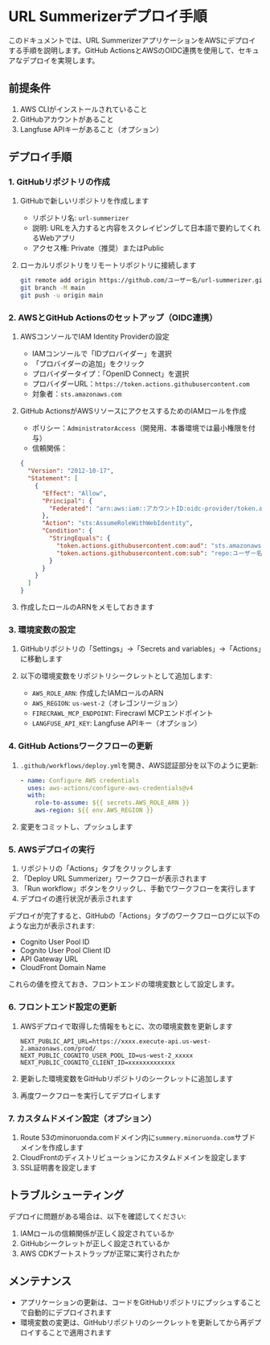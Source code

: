 # URL Summerizerデプロイ手順

このドキュメントでは、URL SummerizerアプリケーションをAWSにデプロイする手順を説明します。GitHub ActionsとAWSのOIDC連携を使用して、セキュアなデプロイを実現します。

## 前提条件

1. AWS CLIがインストールされていること
2. GitHubアカウントがあること
3. Langfuse APIキーがあること（オプション）

## デプロイ手順

### 1. GitHubリポジトリの作成

1. GitHubで新しいリポジトリを作成します
   - リポジトリ名: `url-summerizer`
   - 説明: URLを入力すると内容をスクレイピングして日本語で要約してくれるWebアプリ
   - アクセス権: Private（推奨）またはPublic

2. ローカルリポジトリをリモートリポジトリに接続します
   ```bash
   git remote add origin https://github.com/ユーザー名/url-summerizer.git
   git branch -M main
   git push -u origin main
   ```

### 2. AWSとGitHub Actionsのセットアップ（OIDC連携）

1. AWSコンソールでIAM Identity Providerの設定
   - IAMコンソールで「IDプロバイダー」を選択
   - 「プロバイダーの追加」をクリック
   - プロバイダータイプ：「OpenID Connect」を選択
   - プロバイダーURL：`https://token.actions.githubusercontent.com`
   - 対象者：`sts.amazonaws.com`

2. GitHub ActionsがAWSリソースにアクセスするためのIAMロールを作成
   - ポリシー：`AdministratorAccess`（開発用、本番環境では最小権限を付与）
   - 信頼関係：
   ```json
   {
     "Version": "2012-10-17",
     "Statement": [
       {
         "Effect": "Allow",
         "Principal": {
           "Federated": "arn:aws:iam::アカウントID:oidc-provider/token.actions.githubusercontent.com"
         },
         "Action": "sts:AssumeRoleWithWebIdentity",
         "Condition": {
           "StringEquals": {
             "token.actions.githubusercontent.com:aud": "sts.amazonaws.com",
             "token.actions.githubusercontent.com:sub": "repo:ユーザー名/url-summerizer:ref:refs/heads/main"
           }
         }
       }
     ]
   }
   ```

3. 作成したロールのARNをメモしておきます

### 3. 環境変数の設定

1. GitHubリポジトリの「Settings」→「Secrets and variables」→「Actions」に移動します

2. 以下の環境変数をリポジトリシークレットとして追加します:
   - `AWS_ROLE_ARN`: 作成したIAMロールのARN
   - `AWS_REGION`: `us-west-2`（オレゴンリージョン）
   - `FIRECRAWL_MCP_ENDPOINT`: Firecrawl MCPエンドポイント
   - `LANGFUSE_API_KEY`: Langfuse APIキー（オプション）

### 4. GitHub Actionsワークフローの更新

1. `.github/workflows/deploy.yml`を開き、AWS認証部分を以下のように更新:
   ```yaml
   - name: Configure AWS credentials
     uses: aws-actions/configure-aws-credentials@v4
     with:
       role-to-assume: ${{ secrets.AWS_ROLE_ARN }}
       aws-region: ${{ env.AWS_REGION }}
   ```

2. 変更をコミットし、プッシュします

### 5. AWSデプロイの実行

1. リポジトリの「Actions」タブをクリックします
2. 「Deploy URL Summerizer」ワークフローが表示されます
3. 「Run workflow」ボタンをクリックし、手動でワークフローを実行します
4. デプロイの進行状況が表示されます

デプロイが完了すると、GitHubの「Actions」タブのワークフローログに以下のような出力が表示されます:
- Cognito User Pool ID
- Cognito User Pool Client ID
- API Gateway URL
- CloudFront Domain Name

これらの値を控えておき、フロントエンドの環境変数として設定します。

### 6. フロントエンド設定の更新

1. AWSデプロイで取得した情報をもとに、次の環境変数を更新します
   ```
   NEXT_PUBLIC_API_URL=https://xxxx.execute-api.us-west-2.amazonaws.com/prod/
   NEXT_PUBLIC_COGNITO_USER_POOL_ID=us-west-2_xxxxx
   NEXT_PUBLIC_COGNITO_CLIENT_ID=xxxxxxxxxxxxx
   ```

2. 更新した環境変数をGitHubリポジトリのシークレットに追加します

3. 再度ワークフローを実行してデプロイします

### 7. カスタムドメイン設定（オプション）

1. Route 53のminoruonda.comドメイン内に`summery.minoruonda.com`サブドメインを作成します
2. CloudFrontのディストリビューションにカスタムドメインを設定します
3. SSL証明書を設定します

## トラブルシューティング

デプロイに問題がある場合は、以下を確認してください:

1. IAMロールの信頼関係が正しく設定されているか
2. GitHubシークレットが正しく設定されているか
3. AWS CDKブートストラップが正常に実行されたか

## メンテナンス

- アプリケーションの更新は、コードをGitHubリポジトリにプッシュすることで自動的にデプロイされます
- 環境変数の変更は、GitHubリポジトリのシークレットを更新してから再デプロイすることで適用されます
